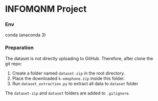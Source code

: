 # INFOMQNM Project

### Env
conda (anaconda 3)

### Preparation
The dataset is not directly uploading to GitHub.
Therefore, after clone the git repo:
1. Create a folder named `dataset-zip` in the root directory. 
2. Place the downloaded `k-emophone.zip` inside this folder.
3. Run `dataset_extraction.py` to extract all data to `dataset` folder

The `dataset-zip` and `dataset` folders are added to `.gitignore`.